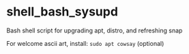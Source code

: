 # shell_bash_sysupd
Bash shell script for upgrading apt, distro, and refreshing snap

For welcome ascii art, install: `sudo apt cowsay` (optional)
